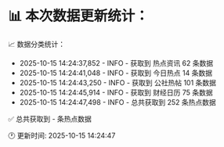 📊 本次数据更新统计：
==========================

📈 数据分类统计：
- 2025-10-15 14:24:37,852 - INFO - 获取到 热点资讯 62 条数据
- 2025-10-15 14:24:41,048 - INFO - 获取到 今日热点 14 条数据
- 2025-10-15 14:24:43,250 - INFO - 获取到 公社热帖 101 条数据
- 2025-10-15 14:24:45,914 - INFO - 获取到 财经日历 75 条数据
- 2025-10-15 14:24:47,498 - INFO - 总共获取到 252 条热点数据

✅ 总共获取到 - 条热点数据

🕐 更新时间: 2025-10-15 14:24:47

